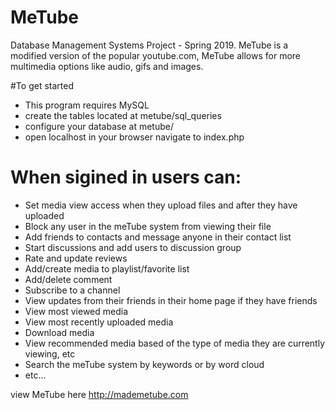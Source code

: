 # MeTube
Database Management Systems Project - Spring 2019. 
MeTube is a modified version of the popular youtube.com, MeTube allows for more multimedia options like audio, gifs and images.

#To get started
- This program requires MySQL
- create the tables located at metube/sql_queries
- configure your database at metube/
- open localhost in your browser navigate to index.php

# When sigined in users can: 
- Set media view access when they upload files and after they have uploaded
- Block any user in the meTube system from viewing their file
- Add friends to contacts and message anyone in their contact list
- Start discussions and add users to discussion group
- Rate and update reviews
- Add/create media to playlist/favorite list
- Add/delete comment
- Subscribe to a channel
- View updates from their friends in their home page if they have friends
- View most viewed media
- View most recently uploaded media
- Download media
- View recommended media based of the type of media they are currently viewing, etc
- Search the meTube system by keywords or by word cloud
- etc...

view MeTube here http://mademetube.com
